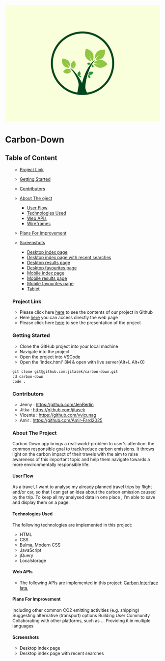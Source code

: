 <div style="text-align:center"><a href="https://jitasek.github.io/carbon-down/"><img src="./assets/images/app-logo.png"/></a></div>

<h1>Carbon-Down</h1>

<h2>Table of Content</h2>

<ul>

- [Project Link](#project-link)
- [Getting Started](#getting-started)
- [Contributors](#contributors)
- [About The oject](#about-the-project)

  - [User Flow](#user-flows)
  - [Technologies Used](#technologies-used)
  - [Web APIs](#web-apis)
  - [Wireframes](#wireframes)

- [Plans For Improvement](#plansforimprovement)
- [Screenshots](#Screenshots)

  - [Desktop index page](#desktop-index-page)
  - [Desktop index page with recent searches](#desktop-index-page-with-recent-searches)
  - [Desktop results page](#desktop-results-page)
  - [Desktop favourites page](#desktop-favourites-page)
  - [Mobile index page](#mobile-index-page)
  - [Mobile results page](#mobile-results-page)
  - [Mobile favourites page](#mobile-favourites-page)
  - [Tablet](#tablet)

### Project Link

- Please click here [here](https://github.com/jitasek/carbon-down) to see the contents of our project in Github
- Here [here](https://jitasek.github.io/carbon-down/) you can access directly the web page
- Please click here [here](https://docs.google.com/presentation/d/1TYoXgIxT0TbWKb5QAIZFguArPE2ShADOfkmo18jEbus/edit#slide=id.gfd4231a3f5_0_3) to see the presentation of the project

### Getting Started

- Clone the GitHub project into your local machine
- Navigate into the project
- Open the project into VSCode
- Open the 'index.html' 3M & open with live server(Alt+L Alt+O)

```
git clone git@github.com:jitasek/carbon-down.git
cd carbon-down
code .
```

### Contributors

- Jenny : https://github.com/JenBerlin
- Jitka : https://github.com/jitasek
- Vicente : https://github.com/vvicunag
- Amir : https://github.com/Amir-Fard2025

### About The Project

<p>Carbon Down app brings a real-world-problem to user's attention: 
the common responsible goal to track/reduce carbon emissions. 
It throws light on the carbon impact of their travels with the aim to raise awareness of this important topic and help them navigate towards a more environmentally responsible life.</p>

#### User Flow

<p>As a travel, I want to analyse my already planned travel trips by flight and/or car, so that I can get an idea about the carbon emission caused by the trip.
To keep all my analysed data in one place , I’m able to save and display them on a page.</p>

#### Technologies Used

<p>The following technologies are implemented in this project:</p>

- HTML
- CSS
- Bulma, Modern CSS
- JavaScript
- jQuery
- Localstorage

#### Web APIs

- The following APIs are implemented in this project:
  [Carbon Interface](https://www.carboninterface.com)
  [Iata](https://www.iata.org/en/services/statistics),

#### Plans For Improvement

<p>Including other common CO2 emitting activities (e.g. shipping)
Suggesting alternative (transport) options
Building User Community 
Collaborating with other platforms, such as ...
Providing it in multiple languages</p>

#### Screenshots

- Desktop index page
- Desktop index page with recent searches
